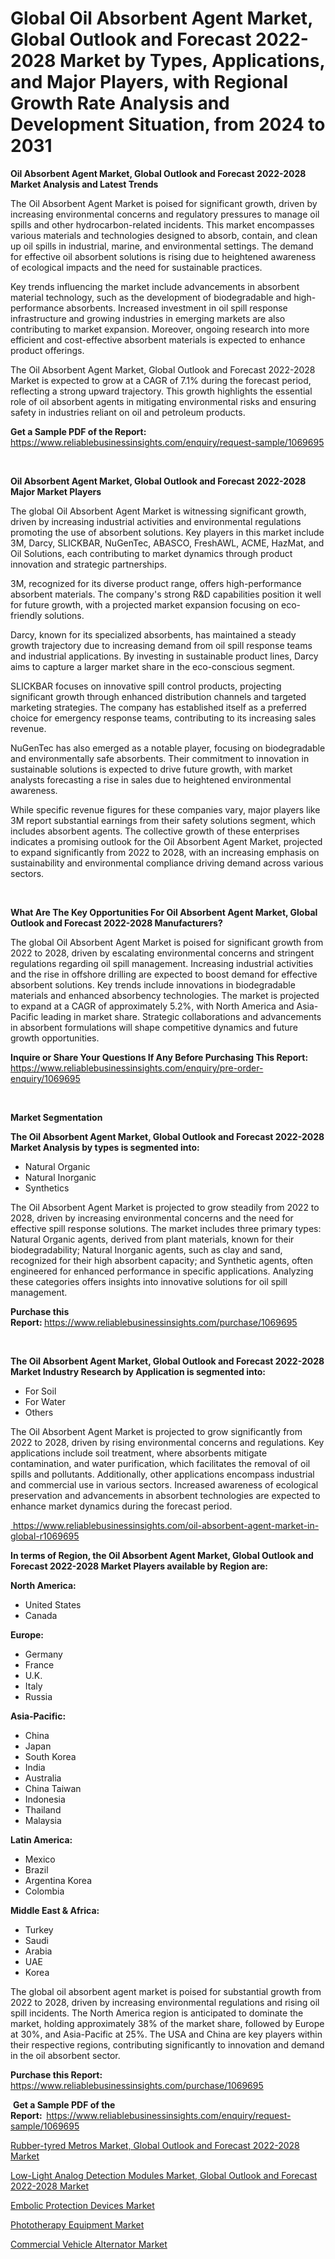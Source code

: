 <p><h1>Global Oil Absorbent Agent Market, Global Outlook and Forecast 2022-2028 Market by Types, Applications, and Major Players, with Regional Growth Rate Analysis and Development Situation, from 2024 to 2031</h1></p><p><strong>Oil Absorbent Agent Market, Global Outlook and Forecast 2022-2028 Market Analysis and Latest Trends</strong></p>
<p><p>The Oil Absorbent Agent Market is poised for significant growth, driven by increasing environmental concerns and regulatory pressures to manage oil spills and other hydrocarbon-related incidents. This market encompasses various materials and technologies designed to absorb, contain, and clean up oil spills in industrial, marine, and environmental settings. The demand for effective oil absorbent solutions is rising due to heightened awareness of ecological impacts and the need for sustainable practices.</p><p>Key trends influencing the market include advancements in absorbent material technology, such as the development of biodegradable and high-performance absorbents. Increased investment in oil spill response infrastructure and growing industries in emerging markets are also contributing to market expansion. Moreover, ongoing research into more efficient and cost-effective absorbent materials is expected to enhance product offerings.</p><p>The Oil Absorbent Agent Market, Global Outlook and Forecast 2022-2028 Market is expected to grow at a CAGR of 7.1% during the forecast period, reflecting a strong upward trajectory. This growth highlights the essential role of oil absorbent agents in mitigating environmental risks and ensuring safety in industries reliant on oil and petroleum products.</p></p>
<p><strong>Get a Sample PDF of the Report:&nbsp;</strong> <a href="https://www.reliablebusinessinsights.com/enquiry/request-sample/1069695">https://www.reliablebusinessinsights.com/enquiry/request-sample/1069695</a></p>
<p>&nbsp;</p>
<p><strong>Oil Absorbent Agent Market, Global Outlook and Forecast 2022-2028 Major Market Players</strong></p>
<p><p>The global Oil Absorbent Agent Market is witnessing significant growth, driven by increasing industrial activities and environmental regulations promoting the use of absorbent solutions. Key players in this market include 3M, Darcy, SLICKBAR, NuGenTec, ABASCO, FreshAWL, ACME, HazMat, and Oil Solutions, each contributing to market dynamics through product innovation and strategic partnerships.</p><p>3M, recognized for its diverse product range, offers high-performance absorbent materials. The company's strong R&D capabilities position it well for future growth, with a projected market expansion focusing on eco-friendly solutions.</p><p>Darcy, known for its specialized absorbents, has maintained a steady growth trajectory due to increasing demand from oil spill response teams and industrial applications. By investing in sustainable product lines, Darcy aims to capture a larger market share in the eco-conscious segment.</p><p>SLICKBAR focuses on innovative spill control products, projecting significant growth through enhanced distribution channels and targeted marketing strategies. The company has established itself as a preferred choice for emergency response teams, contributing to its increasing sales revenue.</p><p>NuGenTec has also emerged as a notable player, focusing on biodegradable and environmentally safe absorbents. Their commitment to innovation in sustainable solutions is expected to drive future growth, with market analysts forecasting a rise in sales due to heightened environmental awareness.</p><p>While specific revenue figures for these companies vary, major players like 3M report substantial earnings from their safety solutions segment, which includes absorbent agents. The collective growth of these enterprises indicates a promising outlook for the Oil Absorbent Agent Market, projected to expand significantly from 2022 to 2028, with an increasing emphasis on sustainability and environmental compliance driving demand across various sectors.</p></p>
<p>&nbsp;</p>
<p><strong>What Are The Key Opportunities For Oil Absorbent Agent Market, Global Outlook and Forecast 2022-2028 Manufacturers?</strong></p>
<p><p>The global Oil Absorbent Agent Market is poised for significant growth from 2022 to 2028, driven by escalating environmental concerns and stringent regulations regarding oil spill management. Increasing industrial activities and the rise in offshore drilling are expected to boost demand for effective absorbent solutions. Key trends include innovations in biodegradable materials and enhanced absorbency technologies. The market is projected to expand at a CAGR of approximately 5.2%, with North America and Asia-Pacific leading in market share. Strategic collaborations and advancements in absorbent formulations will shape competitive dynamics and future growth opportunities.</p></p>
<p><strong>Inquire or Share Your Questions If Any Before Purchasing This Report:</strong> <a href="https://www.reliablebusinessinsights.com/enquiry/pre-order-enquiry/1069695">https://www.reliablebusinessinsights.com/enquiry/pre-order-enquiry/1069695</a></p>
<p>&nbsp;</p>
<p><strong>Market Segmentation</strong></p>
<p><strong>The Oil Absorbent Agent Market, Global Outlook and Forecast 2022-2028 Market Analysis by types is segmented into:</strong></p>
<p><ul><li>Natural Organic</li><li>Natural Inorganic</li><li>Synthetics</li></ul></p>
<p><p>The Oil Absorbent Agent Market is projected to grow steadily from 2022 to 2028, driven by increasing environmental concerns and the need for effective spill response solutions. The market includes three primary types: Natural Organic agents, derived from plant materials, known for their biodegradability; Natural Inorganic agents, such as clay and sand, recognized for their high absorbent capacity; and Synthetic agents, often engineered for enhanced performance in specific applications. Analyzing these categories offers insights into innovative solutions for oil spill management.</p></p>
<p><strong>Purchase this Report:&nbsp;</strong><a href="https://www.reliablebusinessinsights.com/purchase/1069695">https://www.reliablebusinessinsights.com/purchase/1069695</a></p>
<p>&nbsp;</p>
<p><strong>The Oil Absorbent Agent Market, Global Outlook and Forecast 2022-2028 Market Industry Research by Application is segmented into:</strong></p>
<p><ul><li>For Soil</li><li>For Water</li><li>Others</li></ul></p>
<p><p>The Oil Absorbent Agent Market is projected to grow significantly from 2022 to 2028, driven by rising environmental concerns and regulations. Key applications include soil treatment, where absorbents mitigate contamination, and water purification, which facilitates the removal of oil spills and pollutants. Additionally, other applications encompass industrial and commercial use in various sectors. Increased awareness of ecological preservation and advancements in absorbent technologies are expected to enhance market dynamics during the forecast period.</p></p>
<p><a href="https://www.reliablebusinessinsights.com/oil-absorbent-agent-market-in-global-r1069695">&nbsp;https://www.reliablebusinessinsights.com/oil-absorbent-agent-market-in-global-r1069695</a></p>
<p><strong>In terms of Region, the Oil Absorbent Agent Market, Global Outlook and Forecast 2022-2028 Market Players available by Region are:</strong></p>
<p>
    <p> <strong> North America: </strong>
        <ul>
            <li>United States</li>
            <li>Canada</li>
        </ul>
        </p> 
    <p> <strong> Europe: </strong>
        <ul>
            <li>Germany</li>
            <li>France</li>
            <li>U.K.</li>
            <li>Italy</li>
            <li>Russia</li>
        </ul>
        </p> 
    <p> <strong> Asia-Pacific: </strong>
        <ul>
            <li>China</li>
            <li>Japan</li>
            <li>South Korea</li>
            <li>India</li>
            <li>Australia</li>
            <li>China Taiwan</li>
            <li>Indonesia</li>
            <li>Thailand</li>
            <li>Malaysia</li>
        </ul>
        </p> 
    <p> <strong> Latin America: </strong>
        <ul>
            <li>Mexico</li>
            <li>Brazil</li>
            <li>Argentina Korea</li>
            <li>Colombia</li>
        </ul>
        </p> 
    <p> <strong> Middle East & Africa: </strong>
        <ul>
            <li>Turkey</li>
            <li>Saudi</li>
            <li>Arabia</li>
            <li>UAE</li>
            <li>Korea</li>
        </ul>
    </p>
    </p>
<p><p>The global oil absorbent agent market is poised for substantial growth from 2022 to 2028, driven by increasing environmental regulations and rising oil spill incidents. The North America region is anticipated to dominate the market, holding approximately 38% of the market share, followed by Europe at 30%, and Asia-Pacific at 25%. The USA and China are key players within their respective regions, contributing significantly to innovation and demand in the oil absorbent sector.</p></p>
<p><strong>Purchase this Report: </strong><a href="https://www.reliablebusinessinsights.com/purchase/1069695">https://www.reliablebusinessinsights.com/purchase/1069695</a></p>
<p>&nbsp;<strong>Get a Sample PDF of the Report:&nbsp;&nbsp;</strong><a href="https://www.reliablebusinessinsights.com/enquiry/request-sample/1069695">https://www.reliablebusinessinsights.com/enquiry/request-sample/1069695</a></p>
<p><strong></strong></p>
<p><p><a href="https://github.com/nicoletavirag/Market-Research-Report-List-5/blob/main/rubber-tyred-metros-market-global-outlook-and-forecast-2022-2028-market.md">Rubber-tyred Metros Market, Global Outlook and Forecast 2022-2028 Market</a></p><p><a href="https://github.com/mauripalmi/Market-Research-Report-List-5/blob/main/low-light-analog-detection-modules-market-global-outlook-and-forecast-2022-2028-market.md">Low-Light Analog Detection Modules Market, Global Outlook and Forecast 2022-2028 Market</a></p><p><a href="https://www.linkedin.com/pulse/global-embolic-protection-devices-market-sector-types-csmre?trackingId=ltUa9dztT02ZFHGZFvKT6Q%3D%3D">Embolic Protection Devices Market</a></p><p><a href="https://www.linkedin.com/pulse/global-phototherapy-equipment-industry-research-report-competitive-o6xee?trackingId=htmmBheiROS2em%2FFgKJFsw%3D%3D">Phototherapy Equipment Market</a></p><p><a href="https://www.linkedin.com/pulse/navigating-global-commercial-vehicle-alternator-market-landscape-73v6f?trackingId=pjwBWbhJSsqMouytfHcr3g%3D%3D">Commercial Vehicle Alternator Market</a></p></p>